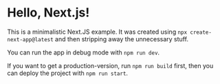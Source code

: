 # Hello, Next.js!

This is a minimalistic Next.JS example. It was created
using `npx create-next-app@latest` and then stripping away the unnecessary
stuff.

You can run the app in debug mode with `npm run dev`.

If you want to get a production-version, run `npm run build` first, then you can
deploy the project with `npm run start`.

